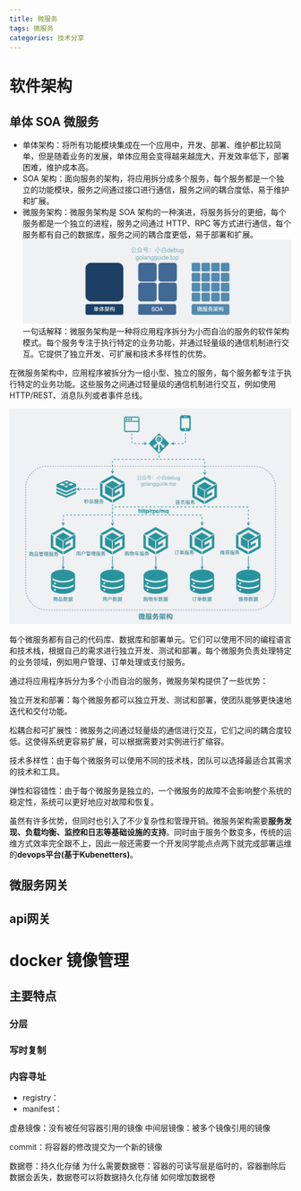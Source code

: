 ```yaml
---
title: 微服务
tags: 微服务
categories: 技术分享
---
```

# 软件架构
## 单体 SOA 微服务
- 单体架构：将所有功能模块集成在一个应用中，开发、部署、维护都比较简单，但是随着业务的发展，单体应用会变得越来越庞大，开发效率低下，部署困难，维护成本高。
- SOA 架构：面向服务的架构，将应用拆分成多个服务，每个服务都是一个独立的功能模块，服务之间通过接口进行通信，服务之间的耦合度低，易于维护和扩展。
- 微服务架构：微服务架构是 SOA 架构的一种演进，将服务拆分的更细，每个服务都是一个独立的进程，服务之间通过 HTTP、RPC 等方式进行通信，每个服务都有自己的数据库，服务之间的耦合度更低，易于部署和扩展。
![alt text](image-454.png)
一句话解释：微服务架构是一种将应用程序拆分为小而自治的服务的软件架构模式。每个服务专注于执行特定的业务功能，并通过轻量级的通信机制进行交互。它提供了独立开发、可扩展和技术多样性的优势。

在微服务架构中，应用程序被拆分为一组小型、独立的服务，每个服务都专注于执行特定的业务功能。这些服务之间通过轻量级的通信机制进行交互，例如使用 HTTP/REST、消息队列或者事件总线。

![alt text](image-449.png)

每个微服务都有自己的代码库、数据库和部署单元。它们可以使用不同的编程语言和技术栈，根据自己的需求进行独立开发、测试和部署。每个微服务负责处理特定的业务领域，例如用户管理、订单处理或支付服务。

通过将应用程序拆分为多个小而自治的服务，微服务架构提供了一些优势：

独立开发和部署：每个微服务都可以独立开发、测试和部署，使团队能够更快速地迭代和交付功能。

松耦合和可扩展性：微服务之间通过轻量级的通信进行交互，它们之间的耦合度较低。这使得系统更容易扩展，可以根据需要对实例进行扩缩容。

技术多样性：由于每个微服务可以使用不同的技术栈，团队可以选择最适合其需求的技术和工具。

弹性和容错性：由于每个微服务是独立的，一个微服务的故障不会影响整个系统的稳定性，系统可以更好地应对故障和恢复。

虽然有许多优势，但同时也引入了不少复杂性和管理开销。微服务架构需要**服务发现、负载均衡、监控和日志等基础设施的支持**。同时由于服务个数变多，传统的运维方式效率完全跟不上，因此一般还需要一个开发同学能点点两下就完成部署运维的**devops平台(基于Kubenetters)**。
## 微服务网关
## api网关
# docker 镜像管理
## 主要特点
### 分层

### 写时复制

### 内容寻址

- registry：
- manifest：

虚悬镜像：没有被任何容器引用的镜像
中间层镜像：被多个镜像引用的镜像

commit：将容器的修改提交为一个新的镜像


数据卷：持久化存储
为什么需要数据卷：容器的可读写层是临时的，容器删除后数据会丢失，数据卷可以将数据持久化存储
如何增加数据卷